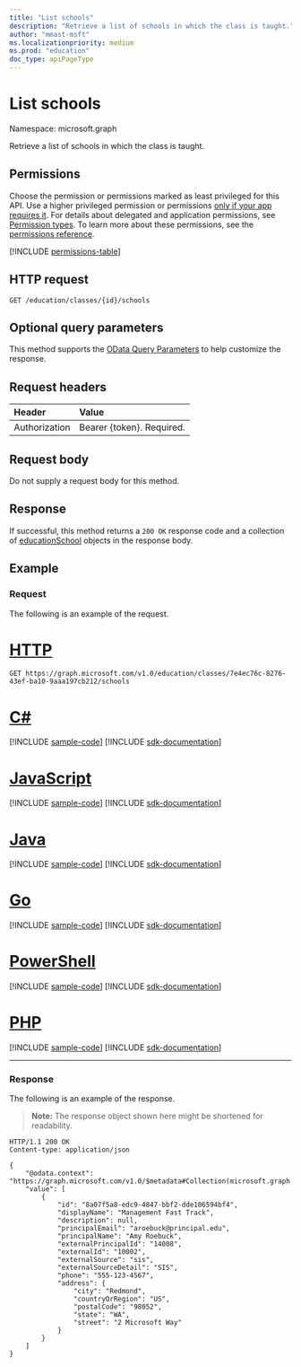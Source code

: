 ```yaml
---
title: "List schools"
description: "Retrieve a list of schools in which the class is taught."
author: "mmast-msft"
ms.localizationpriority: medium
ms.prod: "education"
doc_type: apiPageType
---
```


# List schools

Namespace: microsoft.graph

Retrieve a list of schools in which the class is taught.

## Permissions

Choose the permission or permissions marked as least privileged for this API. Use a higher privileged permission or permissions [only if your app requires it](/graph/permissions-overview#best-practices-for-using-microsoft-graph-permissions). For details about delegated and application permissions, see [Permission types](/graph/permissions-overview#permission-types). To learn more about these permissions, see the [permissions reference](/graph/permissions-reference).

<!-- { "blockType": "permissions", "name": "educationclass_list_schools" } -->
[!INCLUDE [permissions-table](../includes/permissions/educationclass-list-schools-permissions.md)]

## HTTP request

<!-- { "blockType": "ignored" } -->
```http
GET /education/classes/{id}/schools
```

## Optional query parameters

This method supports the [OData Query Parameters](/graph/query-parameters) to help customize the response.

## Request headers

| Header        | Value                     |
| :------------ | :------------------------ |
| Authorization | Bearer {token}. Required. |

## Request body

Do not supply a request body for this method.

## Response

If successful, this method returns a `200 OK` response code and a collection of [educationSchool](../resources/educationschool.md) objects in the response body.

## Example

### Request

The following is an example of the request.

# [HTTP](#tab/http)

<!-- {
  "blockType": "request",
  "name": "get_schools_1"
}-->
```msgraph-interactive
GET https://graph.microsoft.com/v1.0/education/classes/7e4ec76c-8276-43ef-ba10-9aaa197cb212/schools
```

# [C#](#tab/csharp)
[!INCLUDE [sample-code](../includes/snippets/csharp/get-schools-1-csharp-snippets.md)]
[!INCLUDE [sdk-documentation](../includes/snippets/snippets-sdk-documentation-link.md)]

# [JavaScript](#tab/javascript)
[!INCLUDE [sample-code](../includes/snippets/javascript/get-schools-1-javascript-snippets.md)]
[!INCLUDE [sdk-documentation](../includes/snippets/snippets-sdk-documentation-link.md)]

# [Java](#tab/java)
[!INCLUDE [sample-code](../includes/snippets/java/get-schools-1-java-snippets.md)]
[!INCLUDE [sdk-documentation](../includes/snippets/snippets-sdk-documentation-link.md)]

# [Go](#tab/go)
[!INCLUDE [sample-code](../includes/snippets/go/get-schools-1-go-snippets.md)]
[!INCLUDE [sdk-documentation](../includes/snippets/snippets-sdk-documentation-link.md)]

# [PowerShell](#tab/powershell)
[!INCLUDE [sample-code](../includes/snippets/powershell/get-schools-1-powershell-snippets.md)]
[!INCLUDE [sdk-documentation](../includes/snippets/snippets-sdk-documentation-link.md)]

# [PHP](#tab/php)
[!INCLUDE [sample-code](../includes/snippets/php/get-schools-1-php-snippets.md)]
[!INCLUDE [sdk-documentation](../includes/snippets/snippets-sdk-documentation-link.md)]

---

### Response

The following is an example of the response.

>**Note:** The response object shown here might be shortened for readability.

<!-- {
  "blockType": "response",
  "truncated": true,
  "@odata.type": "microsoft.graph.educationSchool",
  "isCollection": true
} -->
```http
HTTP/1.1 200 OK
Content-type: application/json

{
    "@odata.context": "https://graph.microsoft.com/v1.0/$metadata#Collection(microsoft.graph.educationSchool)",
    "value": [
        {
            "id": "8a07f5a8-edc9-4847-bbf2-dde106594bf4",
            "displayName": "Management Fast Track",
            "description": null,
            "principalEmail": "aroebuck@principal.edu",
            "principalName": "Amy Roebuck",
            "externalPrincipalId": "14008",
            "externalId": "10002",
            "externalSource": "sis",
            "externalSourceDetail": "SIS",
            "phone": "555-123-4567",
            "address": {
                "city": "Redmond",
                "countryOrRegion": "US",
                "postalCode": "98052",
                "state": "WA",
                "street": "2 Microsoft Way"
            }
        }
    ]
}
```

<!-- uuid: 8fcb5dbc-d5aa-4681-8e31-b001d5168d79
2015-10-25 14:57:30 UTC -->
<!-- {
  "type": "#page.annotation",
  "description": "List schools",
  "keywords": "",
  "section": "documentation",
  "tocPath": "",
  "suppressions": [
  ]
}-->
